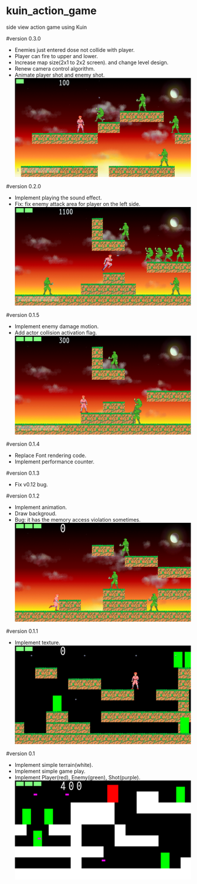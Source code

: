 kuin_action_game
================

side view action game using Kuin

#version 0.3.0
* Enemies just entered dose not collide with player.
* Player can fire to upper and lower.
* Increase map size(2x1 to 2x2 screen). and change level design.
* Renew camera control algorithm.
* Animate player shot and enemy shot.
![ver.0.3.0](ScreenShot/gameplay_v0_3_0.png)

#version 0.2.0
* Implement playing the sound effect.
* Fix: fix enemy attack area for player on the left side.
![ver.0.2.0](ScreenShot/gameplay_v0_2_0.png)

#version 0.1.5
* Implement enemy damage motion.
* Add actor collision activation flag.
![ver.0.1.5](ScreenShot/gameplay_v0_1_5.png)

#version 0.1.4
* Replace Font rendering code.
* Implement performance counter.

#version 0.1.3
* Fix v0.12 bug.

#version 0.1.2
* Implement animation.
* Draw backgroud.
* Bug: it has the memory access violation sometimes.
![ver.0.1.2](ScreenShot/gameplay_v0_12.png)

#version 0.1.1
* Implement texture.
![ver.0.1.1](ScreenShot/gameplay_v0_11.png)

#version 0.1
* Implement simple terrain(white).
* Implement simple game play.
* Implement Player(red), Enemy(green), Shot(purple).
![ver.0.1](ScreenShot/gameplay_v0_1.png)
